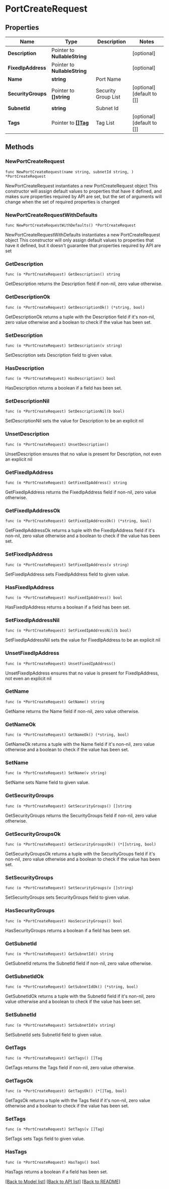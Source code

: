 # PortCreateRequest

## Properties

Name | Type | Description | Notes
------------ | ------------- | ------------- | -------------
**Description** | Pointer to **NullableString** |  | [optional] 
**FixedIpAddress** | Pointer to **NullableString** |  | [optional] 
**Name** | **string** | Port Name | 
**SecurityGroups** | Pointer to **[]string** | Security Group List | [optional] [default to []]
**SubnetId** | **string** | Subnet Id | 
**Tags** | Pointer to [**[]Tag**](Tag.md) | Tag List | [optional] [default to []]

## Methods

### NewPortCreateRequest

`func NewPortCreateRequest(name string, subnetId string, ) *PortCreateRequest`

NewPortCreateRequest instantiates a new PortCreateRequest object
This constructor will assign default values to properties that have it defined,
and makes sure properties required by API are set, but the set of arguments
will change when the set of required properties is changed

### NewPortCreateRequestWithDefaults

`func NewPortCreateRequestWithDefaults() *PortCreateRequest`

NewPortCreateRequestWithDefaults instantiates a new PortCreateRequest object
This constructor will only assign default values to properties that have it defined,
but it doesn't guarantee that properties required by API are set

### GetDescription

`func (o *PortCreateRequest) GetDescription() string`

GetDescription returns the Description field if non-nil, zero value otherwise.

### GetDescriptionOk

`func (o *PortCreateRequest) GetDescriptionOk() (*string, bool)`

GetDescriptionOk returns a tuple with the Description field if it's non-nil, zero value otherwise
and a boolean to check if the value has been set.

### SetDescription

`func (o *PortCreateRequest) SetDescription(v string)`

SetDescription sets Description field to given value.

### HasDescription

`func (o *PortCreateRequest) HasDescription() bool`

HasDescription returns a boolean if a field has been set.

### SetDescriptionNil

`func (o *PortCreateRequest) SetDescriptionNil(b bool)`

 SetDescriptionNil sets the value for Description to be an explicit nil

### UnsetDescription
`func (o *PortCreateRequest) UnsetDescription()`

UnsetDescription ensures that no value is present for Description, not even an explicit nil
### GetFixedIpAddress

`func (o *PortCreateRequest) GetFixedIpAddress() string`

GetFixedIpAddress returns the FixedIpAddress field if non-nil, zero value otherwise.

### GetFixedIpAddressOk

`func (o *PortCreateRequest) GetFixedIpAddressOk() (*string, bool)`

GetFixedIpAddressOk returns a tuple with the FixedIpAddress field if it's non-nil, zero value otherwise
and a boolean to check if the value has been set.

### SetFixedIpAddress

`func (o *PortCreateRequest) SetFixedIpAddress(v string)`

SetFixedIpAddress sets FixedIpAddress field to given value.

### HasFixedIpAddress

`func (o *PortCreateRequest) HasFixedIpAddress() bool`

HasFixedIpAddress returns a boolean if a field has been set.

### SetFixedIpAddressNil

`func (o *PortCreateRequest) SetFixedIpAddressNil(b bool)`

 SetFixedIpAddressNil sets the value for FixedIpAddress to be an explicit nil

### UnsetFixedIpAddress
`func (o *PortCreateRequest) UnsetFixedIpAddress()`

UnsetFixedIpAddress ensures that no value is present for FixedIpAddress, not even an explicit nil
### GetName

`func (o *PortCreateRequest) GetName() string`

GetName returns the Name field if non-nil, zero value otherwise.

### GetNameOk

`func (o *PortCreateRequest) GetNameOk() (*string, bool)`

GetNameOk returns a tuple with the Name field if it's non-nil, zero value otherwise
and a boolean to check if the value has been set.

### SetName

`func (o *PortCreateRequest) SetName(v string)`

SetName sets Name field to given value.


### GetSecurityGroups

`func (o *PortCreateRequest) GetSecurityGroups() []string`

GetSecurityGroups returns the SecurityGroups field if non-nil, zero value otherwise.

### GetSecurityGroupsOk

`func (o *PortCreateRequest) GetSecurityGroupsOk() (*[]string, bool)`

GetSecurityGroupsOk returns a tuple with the SecurityGroups field if it's non-nil, zero value otherwise
and a boolean to check if the value has been set.

### SetSecurityGroups

`func (o *PortCreateRequest) SetSecurityGroups(v []string)`

SetSecurityGroups sets SecurityGroups field to given value.

### HasSecurityGroups

`func (o *PortCreateRequest) HasSecurityGroups() bool`

HasSecurityGroups returns a boolean if a field has been set.

### GetSubnetId

`func (o *PortCreateRequest) GetSubnetId() string`

GetSubnetId returns the SubnetId field if non-nil, zero value otherwise.

### GetSubnetIdOk

`func (o *PortCreateRequest) GetSubnetIdOk() (*string, bool)`

GetSubnetIdOk returns a tuple with the SubnetId field if it's non-nil, zero value otherwise
and a boolean to check if the value has been set.

### SetSubnetId

`func (o *PortCreateRequest) SetSubnetId(v string)`

SetSubnetId sets SubnetId field to given value.


### GetTags

`func (o *PortCreateRequest) GetTags() []Tag`

GetTags returns the Tags field if non-nil, zero value otherwise.

### GetTagsOk

`func (o *PortCreateRequest) GetTagsOk() (*[]Tag, bool)`

GetTagsOk returns a tuple with the Tags field if it's non-nil, zero value otherwise
and a boolean to check if the value has been set.

### SetTags

`func (o *PortCreateRequest) SetTags(v []Tag)`

SetTags sets Tags field to given value.

### HasTags

`func (o *PortCreateRequest) HasTags() bool`

HasTags returns a boolean if a field has been set.


[[Back to Model list]](../README.md#documentation-for-models) [[Back to API list]](../README.md#documentation-for-api-endpoints) [[Back to README]](../README.md)


